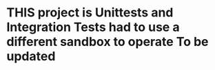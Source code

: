 # THIS project is Unittests and Integration Tests had to use a different sandbox to operate  To be updated
